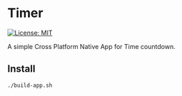 # Timer

[![License: MIT](https://img.shields.io/badge/License-MIT-yellow.svg)](./LICENSE)

A simple Cross Platform Native App for Time countdown.

## Install
```sh
./build-app.sh
```
